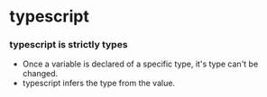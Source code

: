 # typescript

### typescript is strictly types
* Once a variable is declared of a specific type, it's type can't be changed.
* typescript infers the type from the value.

